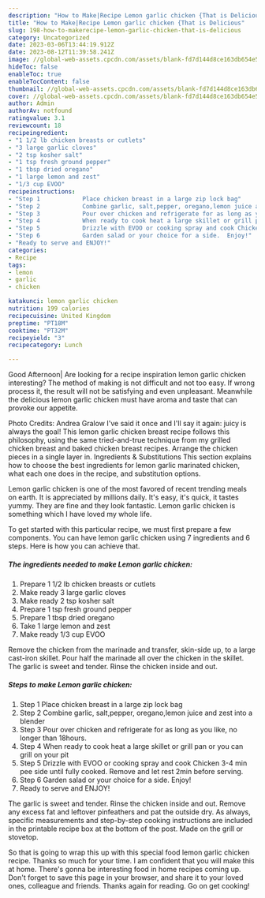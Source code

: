 ```yaml
---
description: "How to Make|Recipe Lemon garlic chicken {That is Delicious"
title: "How to Make|Recipe Lemon garlic chicken {That is Delicious"
slug: 198-how-to-makerecipe-lemon-garlic-chicken-that-is-delicious
category: Uncategorized
date: 2023-03-06T13:44:19.912Z
date: 2023-08-12T11:39:58.241Z
image: //global-web-assets.cpcdn.com/assets/blank-fd7d144d8ce163db654e5a02c40b08a2775adb7897d16e4062681dc7e1b2800f.png
hideToc: false
enableToc: true
enableTocContent: false
thumbnail: //global-web-assets.cpcdn.com/assets/blank-fd7d144d8ce163db654e5a02c40b08a2775adb7897d16e4062681dc7e1b2800f.png
cover: //global-web-assets.cpcdn.com/assets/blank-fd7d144d8ce163db654e5a02c40b08a2775adb7897d16e4062681dc7e1b2800f.png
author: Admin
authorAv: notfound
ratingvalue: 3.1
reviewcount: 18
recipeingredient:
- "1 1/2 lb chicken breasts or cutlets"
- "3 large garlic cloves"
- "2 tsp kosher salt"
- "1 tsp fresh ground pepper"
- "1 tbsp dried oregano"
- "1 large lemon and zest"
- "1/3 cup EVOO"
recipeinstructions:
- "Step 1            Place chicken breast in a large zip lock bag"
- "Step 2            Combine garlic, salt,pepper, oregano,lemon juice and zest into a blender"
- "Step 3            Pour over chicken and refrigerate for as long as you like, no longer than 18hours."
- "Step 4            When ready to cook heat a large skillet or grill pan or you can grill on your pit"
- "Step 5            Drizzle with EVOO or cooking spray and cook Chicken 3-4 min pee side until fully cooked.  Remove and let rest 2min before serving."
- "Step 6            Garden salad or your choice for a side.  Enjoy!"
- "Ready to serve and ENJOY!"
categories:
- Recipe
tags:
- lemon
- garlic
- chicken

katakunci: lemon garlic chicken 
nutrition: 199 calories
recipecuisine: United Kingdom
preptime: "PT18M"
cooktime: "PT32M"
recipeyield: "3"
recipecategory: Lunch

---
```



Good Afternoon| Are looking for a recipe inspiration lemon garlic chicken interesting? The method of making is not difficult and not too easy. If wrong process it, the result will not be satisfying and even unpleasant. Meanwhile the delicious lemon garlic chicken must have aroma and taste that can provoke our appetite.





Photo Credits: Andrea Gralow I&#39;ve said it once and I&#39;ll say it again: juicy is always the goal! This lemon garlic chicken breast recipe follows this philosophy, using the same tried-and-true technique from my grilled chicken breast and baked chicken breast recipes. Arrange the chicken pieces in a single layer in. Ingredients &amp; Substitutions This section explains how to choose the best ingredients for lemon garlic marinated chicken, what each one does in the recipe, and substitution options.

Lemon garlic chicken is one of the most favored of recent trending meals on earth. It is appreciated by millions daily. It's easy, it's quick, it tastes yummy. They are fine and they look fantastic. Lemon garlic chicken is something which I have loved my whole life.


To get started with this particular recipe, we must first prepare a few components. You can have lemon garlic chicken using 7 ingredients and 6 steps. Here is how you can achieve that.

<!--inarticleads1-->

##### The ingredients needed to make Lemon garlic chicken:

1. Prepare 1 1/2 lb chicken breasts or cutlets
1. Make ready 3 large garlic cloves
1. Make ready 2 tsp kosher salt
1. Prepare 1 tsp fresh ground pepper
1. Prepare 1 tbsp dried oregano
1. Take 1 large lemon and zest
1. Make ready 1/3 cup EVOO


Remove the chicken from the marinade and transfer, skin-side up, to a large cast-iron skillet. Pour half the marinade all over the chicken in the skillet. The garlic is sweet and tender. Rinse the chicken inside and out. 

<!--inarticleads2-->

##### Steps to make Lemon garlic chicken:

1. Step 1            Place chicken breast in a large zip lock bag
1. Step 2            Combine garlic, salt,pepper, oregano,lemon juice and zest into a blender
1. Step 3            Pour over chicken and refrigerate for as long as you like, no longer than 18hours.
1. Step 4            When ready to cook heat a large skillet or grill pan or you can grill on your pit
1. Step 5            Drizzle with EVOO or cooking spray and cook Chicken 3-4 min pee side until fully cooked.  Remove and let rest 2min before serving.
1. Step 6            Garden salad or your choice for a side.  Enjoy!
1. Ready to serve and ENJOY!

The garlic is sweet and tender. Rinse the chicken inside and out. Remove any excess fat and leftover pinfeathers and pat the outside dry. As always, specific measurements and step-by-step cooking instructions are included in the printable recipe box at the bottom of the post. Made on the grill or stovetop. 

So that is going to wrap this up with this special food lemon garlic chicken recipe. Thanks so much for your time. I am confident that you will make this at home. There's gonna be interesting food in home recipes coming up. Don't forget to save this page in your browser, and share it to your loved ones, colleague and friends. Thanks again for reading. Go on get cooking!
